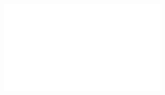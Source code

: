 
<!-- <table>

  <tr>
    <th>Personal Statistics</th>
    <th>Activity</th>
  </tr>
        <td>
  <img align="left" width="390" alt="" src="/general.svg">

</td>
    <td>

  <img align="right" width="440" alt="" src="/activity.svg">

</td>
  
</table> 
<table style="width:100%">

 <td colspan='2'>
<img align='center' width="" src="/languages.svg" alt="Metrics" >
</td>
</table> -->
<img align='center' width="" src="/github-metrics.svg" alt="Metrics" >
